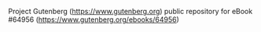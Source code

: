Project Gutenberg (https://www.gutenberg.org) public repository for eBook #64956 (https://www.gutenberg.org/ebooks/64956)
